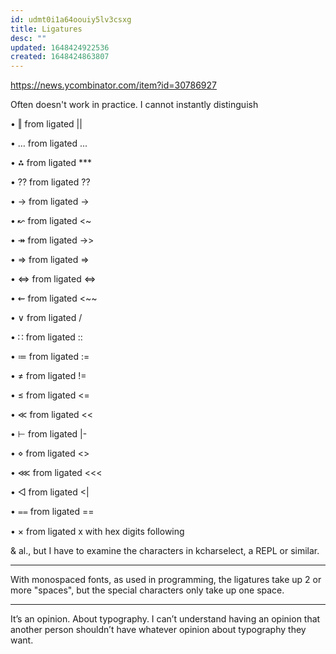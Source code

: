```yaml
---
id: udmt0i1a64oouiy5lv3csxg
title: Ligatures
desc: ""
updated: 1648424922536
created: 1648424863807
---
```


https://news.ycombinator.com/item?id=30786927

Often doesn't work in practice. I cannot instantly distinguish

• ‖ from ligated ||

• … from ligated ...

• ⁂ from ligated \*\*\*

• ⁇ from ligated ??

• → from ligated ->

• ↜ from ligated <~

• ↠ from ligated ->>

• ⇒ from ligated =>

• ⇔ from ligated <=>

• ⇜ from ligated <~~

• ∨ from ligated \/

• ∷ from ligated ::

• ≔ from ligated :=

• ≠ from ligated !=

• ≤ from ligated <=

• ≪ from ligated <<

• ⊢ from ligated |-

• ⋄ from ligated <>

• ⋘ from ligated <<<

• ◁ from ligated <|

• ⩵ from ligated ==

• × from ligated x with hex digits following

& al., but I have to examine the characters in kcharselect, a REPL or similar.

---

With monospaced fonts, as used in programming, the ligatures take up 2 or more "spaces", but the special characters only take up one space.

---

It’s an opinion. About typography. I can’t understand having an opinion that another person shouldn’t have whatever opinion about typography they want.
